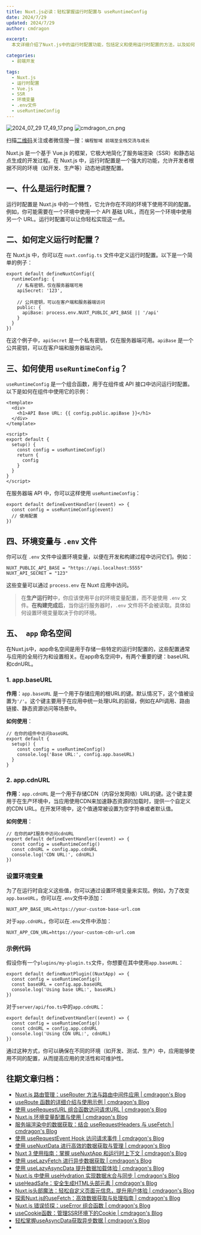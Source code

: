 ```yaml
---
title: Nuxt.js必读：轻松掌握运行时配置与 useRuntimeConfig
date: 2024/7/29
updated: 2024/7/29
author: cmdragon

excerpt:
  本文详细介绍了Nuxt.js中的运行时配置功能，包括定义和使用运行时配置的方法，以及如何通过useRuntimeConfig访问配置。同时，讲解了环境变量与.env文件的使用，特别是在不同环境下的配置管理。

categories:
  - 前端开发

tags:
  - Nuxt.js
  - 运行时配置
  - Vue.js
  - SSR
  - 环境变量
  - .env文件
  - useRuntimeConfig
---
```


<img src="https://static.amd794.com/blog/images/2024_07_29 17_49_17.png@blog" title="2024_07_29 17_49_17.png" alt="2024_07_29 17_49_17.png"/>


<img src="https://api2.cmdragon.cn/upload/cmder/20250304_012821924.jpg" title="cmdragon_cn.png" alt="cmdragon_cn.png"/>


扫描[二维码](https://api2.cmdragon.cn/upload/cmder/20250304_012821924.jpg)关注或者微信搜一搜：`编程智域 前端至全栈交流与成长`

Nuxt.js 是一个基于 Vue.js 的框架，它极大地简化了服务端渲染（SSR）和静态站点生成的开发过程。在 Nuxt.js 中，运行时配置是一个强大的功能，允许开发者根据不同的环境（如开发、生产等）动态地调整配置。


## 一、什么是运行时配置？

运行时配置是 Nuxt.js 中的一个特性，它允许你在不同的环境下使用不同的配置。例如，你可能需要在一个环境中使用一个 API 基础 URL，而在另一个环境中使用另一个 URL。运行时配置可以让你轻松实现这一点。

## 二、如何定义运行时配置？

在 Nuxt.js 中，你可以在 `nuxt.config.ts` 文件中定义运行时配置。以下是一个简单的例子：

```
export default defineNuxtConfig({
  runtimeConfig: {
    // 私有密钥，仅在服务器端可用
    apiSecret: '123',

    // 公共密钥，可以在客户端和服务器端访问
    public: {
      apiBase: process.env.NUXT_PUBLIC_API_BASE || '/api'
    }
  }
})

```
在这个例子中，`apiSecret` 是一个私有密钥，仅在服务器端可用。`apiBase` 是一个公共密钥，可以在客户端和服务器端访问。

## 三、如何使用 `useRuntimeConfig`？

`useRuntimeConfig` 是一个组合函数，用于在组件或 API 接口中访问运行时配置。以下是如何在组件中使用它的示例：

```
<template>
  <div>
    <h1>API Base URL: {{ config.public.apiBase }}</h1>
  </div>
</template>

<script>
export default {
  setup() {
    const config = useRuntimeConfig()
    return {
      config
    }
  }
}
</script>
```

在服务器端 API 中，你可以这样使用 `useRuntimeConfig`：

```
export default defineEventHandler((event) => {
  const config = useRuntimeConfig(event)
  // 使用配置
})
```


## 四、环境变量与 `.env` 文件

你可以在 `.env` 文件中设置环境变量，以便在开发和构建过程中访问它们。例如：

```
NUXT_PUBLIC_API_BASE = "https://api.localhost:5555"
NUXT_API_SECRET = "123"

```

这些变量可以通过 `process.env` 在 Nuxt 应用中访问。

> 在**生产运行时**中，你应该使用平台的环境变量配置，而不是使用 `.env` 文件。**在构建完成后**，当你运行服务器时，`.env` 文件将不会被读取。具体如何设置环境变量取决于你的环境。


## 五、`  app ` 命名空间

在Nuxt.js中，app命名空间是用于存储一些特定的运行时配置的，这些配置通常与应用的全局行为和设置相关。在app命名空间中，有两个重要的键：baseURL和cdnURL。


### 1. app.baseURL

**作用**：`app.baseURL` 是一个用于存储应用的根URL的键。默认情况下，这个值被设置为`'/'`。这个键主要用于在应用中统一处理URL的前缀，例如在API调用、路由链接、静态资源访问等场景中。

**如何使用**：

```
// 在你的组件中访问baseURL
export default {
  setup() {
    const config = useRuntimeConfig()
    console.log('Base URL:', config.app.baseURL)
  }
}

```

### 2. app.cdnURL

**作用**：`app.cdnURL` 是一个用于存储CDN（内容分发网络）URL的键。这个键主要用于在生产环境中，当应用使用CDN来加速静态资源的加载时，提供一个自定义的CDN URL。在开发环境中，这个值通常被设置为空字符串或者默认值。

**如何使用**：

```
// 在你的API服务中访问cdnURL
export default defineEventHandler((event) => {
  const config = useRuntimeConfig()
  const cdnURL = config.app.cdnURL
  console.log('CDN URL:', cdnURL)
})

```

### 设置环境变量

为了在运行时自定义这些值，你可以通过设置环境变量来实现。例如，为了改变`app.baseURL`，你可以在`.env`文件中添加：

```
NUXT_APP_BASE_URL=https://your-custom-base-url.com
```

对于`app.cdnURL`，你可以在`.env`文件中添加：

```
NUXT_APP_CDN_URL=https://your-custom-cdn-url.com
```

### 示例代码

假设你有一个`plugins/my-plugin.ts`文件，你想要在其中使用`app.baseURL`：

```
export default defineNuxtPlugin((NuxtApp) => {
  const config = useRuntimeConfig()
  const baseURL = config.app.baseURL
  console.log('Using base URL:', baseURL)
})

```

对于`server/api/foo.ts`中的`app.cdnURL`：

```
export default defineEventHandler((event) => {
  const config = useRuntimeConfig()
  const cdnURL = config.app.cdnURL
  console.log('Using CDN URL:', cdnURL)
})

```

通过这种方式，你可以确保在不同的环境（如开发、测试、生产）中，应用能够使用不同的配置，从而提高应用的灵活性和可维护性。


## 往期文章归档：

- [Nuxt.js 路由管理：useRouter 方法与路由中间件应用 | cmdragon's Blog](https://blog.cmdragon.cn/posts/ad9936895e09/)
- [useRoute 函数的详细介绍与使用示例 | cmdragon's Blog](https://blog.cmdragon.cn/posts/eb8617e107bf/)
- [使用 useRequestURL 组合函数访问请求URL | cmdragon's Blog](https://blog.cmdragon.cn/posts/666fa6c8a5ea/)
- [Nuxt.js 环境变量配置与使用 | cmdragon's Blog](https://blog.cmdragon.cn/posts/c79d66614163/)
- [服务端渲染中的数据获取：结合 useRequestHeaders 与 useFetch | cmdragon's Blog](https://blog.cmdragon.cn/posts/e38e8d28511a/)
- [使用 useRequestEvent Hook 访问请求事件 | cmdragon's Blog](https://blog.cmdragon.cn/posts/2f2570605277/)
- [使用 useNuxtData 进行高效的数据获取与管理 | cmdragon's Blog](https://blog.cmdragon.cn/posts/5e9f5a2b593e/)
- [Nuxt 3 使用指南：掌握 useNuxtApp 和运行时上下文 | cmdragon's Blog](https://blog.cmdragon.cn/posts/f51bb8ed8307/)
- [使用 useLazyFetch 进行异步数据获取 | cmdragon's Blog](https://blog.cmdragon.cn/posts/117488d6538b/)
- [使用 useLazyAsyncData 提升数据加载体验 | cmdragon's Blog](https://blog.cmdragon.cn/posts/b8e3c2416dc7/)
- [Nuxt.js 中使用 useHydration 实现数据水合与同步 | cmdragon's Blog](https://blog.cmdragon.cn/posts/177c9c78744f/)
- [useHeadSafe：安全生成HTML头部元素 | cmdragon's Blog](https://blog.cmdragon.cn/posts/56ede6d7b04b/)
- [Nuxt.js头部魔法：轻松自定义页面元信息，提升用户体验 | cmdragon's Blog](https://blog.cmdragon.cn/posts/28859392f373/)
- [探索Nuxt.js的useFetch：高效数据获取与处理指南 | cmdragon's Blog](https://blog.cmdragon.cn/posts/b4311c856080/)
- [Nuxt.js 错误侦探：useError 组合函数 | cmdragon's Blog](https://blog.cmdragon.cn/posts/a86a834c8e7a/)
- [useCookie函数：管理SSR环境下的Cookie | cmdragon's Blog](https://blog.cmdragon.cn/posts/f36e9827abb4/)
- [轻松掌握useAsyncData获取异步数据 | cmdragon's Blog](https://blog.cmdragon.cn/posts/bdaee7956a6e/)
- 

